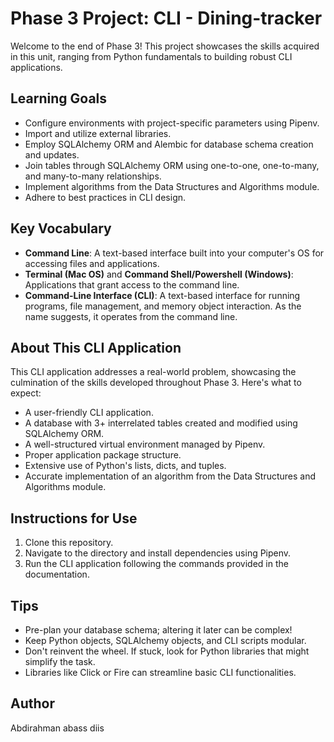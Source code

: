 # Phase 3 Project: CLI - Dining-tracker

Welcome to the end of Phase 3! This project showcases the skills acquired in this unit, ranging from Python fundamentals to building robust CLI applications.

## Learning Goals

- Configure environments with project-specific parameters using Pipenv.
- Import and utilize external libraries.
- Employ SQLAlchemy ORM and Alembic for database schema creation and updates.
- Join tables through SQLAlchemy ORM using one-to-one, one-to-many, and many-to-many relationships.
- Implement algorithms from the Data Structures and Algorithms module.
- Adhere to best practices in CLI design.

## Key Vocabulary

- **Command Line**: A text-based interface built into your computer's OS for accessing files and applications.
- **Terminal (Mac OS)** and **Command Shell/Powershell (Windows)**: Applications that grant access to the command line.
- **Command-Line Interface (CLI)**: A text-based interface for running programs, file management, and memory object interaction. As the name suggests, it operates from the command line.

## About This CLI Application

This CLI application addresses a real-world problem, showcasing the culmination of the skills developed throughout Phase 3. Here's what to expect:

- A user-friendly CLI application.
- A database with 3+ interrelated tables created and modified using SQLAlchemy ORM.
- A well-structured virtual environment managed by Pipenv.
- Proper application package structure.
- Extensive use of Python's lists, dicts, and tuples.
- Accurate implementation of an algorithm from the Data Structures and Algorithms module.

## Instructions for Use

1. Clone this repository.
2. Navigate to the directory and install dependencies using Pipenv.
3. Run the CLI application following the commands provided in the documentation.

## Tips

- Pre-plan your database schema; altering it later can be complex!
- Keep Python objects, SQLAlchemy objects, and CLI scripts modular.
- Don't reinvent the wheel. If stuck, look for Python libraries that might simplify the task.
- Libraries like Click or Fire can streamline basic CLI functionalities.

## Author

Abdirahman abass diis